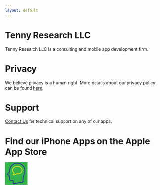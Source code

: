```yaml
---
layout: default
---
```


# Tenny Research LLC
Tenny Research LLC is a consulting and mobile app development firm.

# Privacy
We believe privacy is a human right. More details about our privacy policy can be found [here](./privacy.html).

# Support
[Contact Us](mailto:admin@tennyresearch.com) for technical support on any of our apps.

# Find our iPhone Apps on the Apple App Store

[<img alt="OpusMinder" src="images/opusminder.png"/>](https://apps.apple.com/us/app/opusminder/id1626523449)
